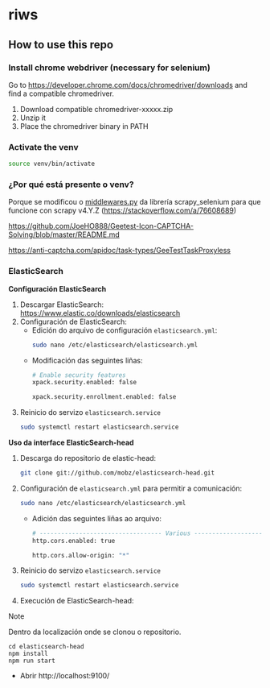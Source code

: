 # riws

## How to use this repo

### Install chrome webdriver (necessary for selenium)
Go to https://developer.chrome.com/docs/chromedriver/downloads and find a compatible chromedriver.

1. Download compatible chromedriver-xxxxx.zip
2. Unzip it
3. Place the chromedriver binary in PATH

### Activate the venv
```bash
source venv/bin/activate
```

### ¿Por qué está presente o venv?
Porque se modificou o [middlewares.py](./venv/lib/python3.12/site-packages/scrapy_selenium/middlewares.py) da librería scrapy_selenium para que funcione con scrapy v4.Y.Z (https://stackoverflow.com/a/76608689)

https://github.com/JoeHO888/Geetest-Icon-CAPTCHA-Solving/blob/master/README.md

https://anti-captcha.com/apidoc/task-types/GeeTestTaskProxyless

### ElasticSearch

**Configuración ElasticSearch**

1. Descargar ElasticSearch: https://www.elastic.co/downloads/elasticsearch
2. Configuración de ElasticSearch: 
    - Edición do arquivo de configuración `elasticsearch.yml`:
        ```bash
        sudo nano /etc/elasticsearch/elasticsearch.yml 
        ```
    - Modificación das seguintes liñas: 
        ```bash
        # Enable security features
        xpack.security.enabled: false

        xpack.security.enrollment.enabled: false
        ```
3. Reinicio do servizo `elasticsearch.service`
    ```bash
    sudo systemctl restart elasticsearch.service 
    ```



**Uso da interface ElasticSearch-head**

1. Descarga do repositorio de elastic-head:
    ```bash
    git clone git://github.com/mobz/elasticsearch-head.git 
    ```
2. Configuración de `elasticsearch.yml` para permitir a comunicación:

    ```bash
    sudo nano /etc/elasticsearch/elasticsearch.yml 
    ```

    - Adición das seguintes liñas ao arquivo:

        ```bash
        # ---------------------------------- Various -----------------------------------
        http.cors.enabled: true

        http.cors.allow-origin: "*"

        ```

3. Reinicio do servizo `elasticsearch.service`
    ```bash
    sudo systemctl restart elasticsearch.service 
    ```
4. Execución de ElasticSearch-head:
> [!NOTE]
> Dentro da localización onde se clonou o repositorio.
>
    
    
    cd elasticsearch-head
    npm install
    npm run start
    
* Abrir http://localhost:9100/
    

